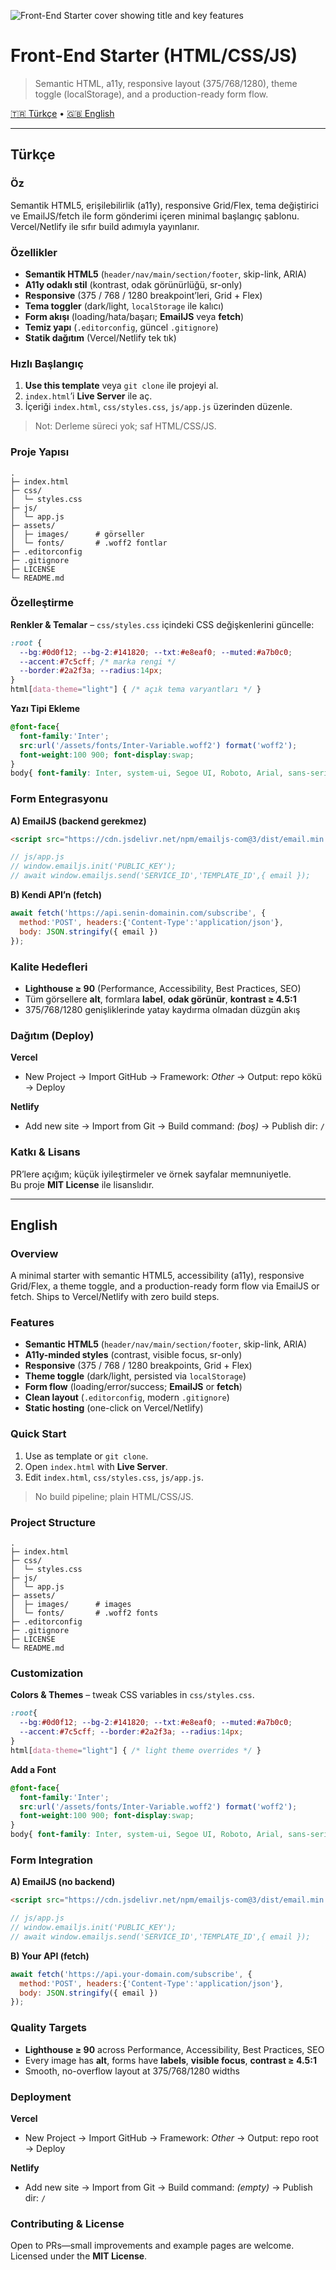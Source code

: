 ![Front-End Starter cover showing title and key features](assets/images/cover.png)
# Front-End Starter (HTML/CSS/JS)
> Semantic HTML, a11y, responsive layout (375/768/1280), theme toggle (localStorage), and a production-ready form flow.

[🇹🇷 Türkçe](#türkçe) • [🇬🇧 English](#english)

---

## Türkçe

### Öz
Semantik HTML5, erişilebilirlik (a11y), responsive Grid/Flex, tema değiştirici ve EmailJS/fetch ile form gönderimi içeren minimal başlangıç şablonu. Vercel/Netlify ile sıfır build adımıyla yayınlanır.

### Özellikler
- **Semantik HTML5** (`header/nav/main/section/footer`, skip-link, ARIA)
- **A11y odaklı stil** (kontrast, odak görünürlüğü, sr-only)
- **Responsive** (375 / 768 / 1280 breakpoint’leri, Grid + Flex)
- **Tema toggler** (dark/light, `localStorage` ile kalıcı)
- **Form akışı** (loading/hata/başarı; **EmailJS** veya **fetch**)
- **Temiz yapı** (`.editorconfig`, güncel `.gitignore`)
- **Statik dağıtım** (Vercel/Netlify tek tık)

### Hızlı Başlangıç
1. **Use this template** veya `git clone` ile projeyi al.  
2. `index.html`’i **Live Server** ile aç.  
3. İçeriği `index.html`, `css/styles.css`, `js/app.js` üzerinden düzenle.

> Not: Derleme süreci yok; saf HTML/CSS/JS.

### Proje Yapısı
```
.
├─ index.html
├─ css/
│  └─ styles.css
├─ js/
│  └─ app.js
├─ assets/
│  ├─ images/      # görseller
│  └─ fonts/       # .woff2 fontlar
├─ .editorconfig
├─ .gitignore
├─ LICENSE
└─ README.md
```

### Özelleştirme
**Renkler & Temalar** – `css/styles.css` içindeki CSS değişkenlerini güncelle:
```css
:root {
  --bg:#0d0f12; --bg-2:#141820; --txt:#e8eaf0; --muted:#a7b0c0;
  --accent:#7c5cff; /* marka rengi */
  --border:#2a2f3a; --radius:14px;
}
html[data-theme="light"] { /* açık tema varyantları */ }
```

**Yazı Tipi Ekleme**
```css
@font-face{
  font-family:'Inter';
  src:url('/assets/fonts/Inter-Variable.woff2') format('woff2');
  font-weight:100 900; font-display:swap;
}
body{ font-family: Inter, system-ui, Segoe UI, Roboto, Arial, sans-serif; }
```

### Form Entegrasyonu
**A) EmailJS (backend gerekmez)**
```html
<script src="https://cdn.jsdelivr.net/npm/emailjs-com@3/dist/email.min.js"></script>
```
```js
// js/app.js
// window.emailjs.init('PUBLIC_KEY');
// await window.emailjs.send('SERVICE_ID','TEMPLATE_ID',{ email });
```

**B) Kendi API’n (fetch)**
```js
await fetch('https://api.senin-domainin.com/subscribe', {
  method:'POST', headers:{'Content-Type':'application/json'},
  body: JSON.stringify({ email })
});
```

### Kalite Hedefleri
- **Lighthouse ≥ 90** (Performance, Accessibility, Best Practices, SEO)
- Tüm görsellere **alt**, formlara **label**, **odak görünür**, **kontrast ≥ 4.5:1**
- 375/768/1280 genişliklerinde yatay kaydırma olmadan düzgün akış

### Dağıtım (Deploy)
**Vercel**
- New Project → Import GitHub → Framework: *Other* → Output: repo kökü → Deploy

**Netlify**
- Add new site → Import from Git → Build command: *(boş)* → Publish dir: `/`

### Katkı & Lisans
PR’lere açığım; küçük iyileştirmeler ve örnek sayfalar memnuniyetle.  
Bu proje **MIT License** ile lisanslıdır.

---

## English

### Overview
A minimal starter with semantic HTML5, accessibility (a11y), responsive Grid/Flex, a theme toggle, and a production-ready form flow via EmailJS or fetch. Ships to Vercel/Netlify with zero build steps.

### Features
- **Semantic HTML5** (`header/nav/main/section/footer`, skip-link, ARIA)
- **A11y-minded styles** (contrast, visible focus, sr-only)
- **Responsive** (375 / 768 / 1280 breakpoints, Grid + Flex)
- **Theme toggle** (dark/light, persisted via `localStorage`)
- **Form flow** (loading/error/success; **EmailJS** or **fetch**)
- **Clean layout** (`.editorconfig`, modern `.gitignore`)
- **Static hosting** (one-click on Vercel/Netlify)

### Quick Start
1. Use as template or `git clone`.  
2. Open `index.html` with **Live Server**.  
3. Edit `index.html`, `css/styles.css`, `js/app.js`.

> No build pipeline; plain HTML/CSS/JS.

### Project Structure
```
.
├─ index.html
├─ css/
│  └─ styles.css
├─ js/
│  └─ app.js
├─ assets/
│  ├─ images/      # images
│  └─ fonts/       # .woff2 fonts
├─ .editorconfig
├─ .gitignore
├─ LICENSE
└─ README.md
```

### Customization
**Colors & Themes** – tweak CSS variables in `css/styles.css`.
```css
:root{
  --bg:#0d0f12; --bg-2:#141820; --txt:#e8eaf0; --muted:#a7b0c0;
  --accent:#7c5cff; --border:#2a2f3a; --radius:14px;
}
html[data-theme="light"] { /* light theme overrides */ }
```

**Add a Font**
```css
@font-face{
  font-family:'Inter';
  src:url('/assets/fonts/Inter-Variable.woff2') format('woff2');
  font-weight:100 900; font-display:swap;
}
body{ font-family: Inter, system-ui, Segoe UI, Roboto, Arial, sans-serif; }
```

### Form Integration
**A) EmailJS (no backend)**
```html
<script src="https://cdn.jsdelivr.net/npm/emailjs-com@3/dist/email.min.js"></script>
```
```js
// js/app.js
// window.emailjs.init('PUBLIC_KEY');
// await window.emailjs.send('SERVICE_ID','TEMPLATE_ID',{ email });
```

**B) Your API (fetch)**
```js
await fetch('https://api.your-domain.com/subscribe', {
  method:'POST', headers:{'Content-Type':'application/json'},
  body: JSON.stringify({ email })
});
```

### Quality Targets
- **Lighthouse ≥ 90** across Performance, Accessibility, Best Practices, SEO
- Every image has **alt**, forms have **labels**, **visible focus**, **contrast ≥ 4.5:1**
- Smooth, no-overflow layout at 375/768/1280 widths

### Deployment
**Vercel**
- New Project → Import GitHub → Framework: *Other* → Output: repo root → Deploy

**Netlify**
- Add new site → Import from Git → Build command: *(empty)* → Publish dir: `/`

### Contributing & License
Open to PRs—small improvements and example pages are welcome.  
Licensed under the **MIT License**.
